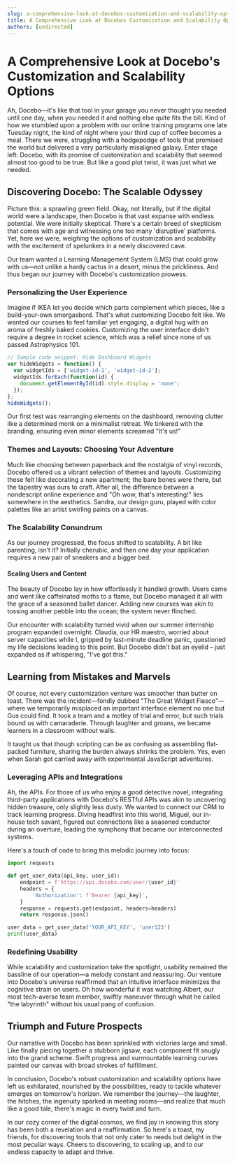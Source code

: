 ```yaml
---
slug: a-comprehensive-look-at-docebos-customization-and-scalability-options
title: A Comprehensive Look at Docebos Customization and Scalability Options
authors: [undirected]
---
```



# A Comprehensive Look at Docebo's Customization and Scalability Options

Ah, Docebo—it's like that tool in your garage you never thought you needed until one day, when you needed it and nothing else quite fits the bill. Kind of how we stumbled upon a problem with our online training programs one late Tuesday night, the kind of night where your third cup of coffee becomes a meal. There we were, struggling with a hodgepodge of tools that promised the world but delivered a very particularly misaligned galaxy. Enter stage left: Docebo, with its promise of customization and scalability that seemed almost too good to be true. But like a good plot twist, it was just what we needed.

## Discovering Docebo: The Scalable Odyssey

Picture this: a sprawling green field. Okay, not literally, but if the digital world were a landscape, then Docebo is that vast expanse with endless potential. We were initially skeptical. There's a certain breed of skepticism that comes with age and witnessing one too many 'disruptive' platforms. Yet, here we were, weighing the options of customization and scalability with the excitement of spelunkers in a newly discovered cave.

Our team wanted a Learning Management System (LMS) that could grow with us—not unlike a hardy cactus in a desert, minus the prickliness. And thus began our journey with Docebo's customization prowess. 

### Personalizing the User Experience

Imagine if IKEA let you decide which parts complement which pieces, like a build-your-own smorgasbord. That's what customizing Docebo felt like. We wanted our courses to feel familiar yet engaging, a digital hug with an aroma of freshly baked cookies. Customizing the user interface didn't require a degree in rocket science, which was a relief since none of us passed Astrophysics 101. 

```javascript
// Sample code snippet: Hide Dashboard Widgets
var hideWidgets = function() {
  var widgetIds = ['widget-id-1', 'widget-id-2'];
  widgetIds.forEach(function(id) {
    document.getElementById(id).style.display = 'none';
  });
};
hideWidgets();
```

Our first test was rearranging elements on the dashboard, removing clutter like a determined monk on a minimalist retreat. We tinkered with the branding, ensuring even minor elements screamed "It's us!"

### Themes and Layouts: Choosing Your Adventure

Much like choosing between paperback and the nostalgia of vinyl records, Docebo offered us a vibrant selection of themes and layouts. Customizing these felt like decorating a new apartment; the bare bones were there, but the tapestry was ours to craft. After all, the difference between a nondescript online experience and "Oh wow, that's interesting!" lies somewhere in the aesthetics. Sandra, our design guru, played with color palettes like an artist swirling paints on a canvas.

### The Scalability Conundrum

As our journey progressed, the focus shifted to scalability. A bit like parenting, isn’t it? Initially cherubic, and then one day your application requires a new pair of sneakers and a bigger bed. 

#### Scaling Users and Content

The beauty of Docebo lay in how effortlessly it handled growth. Users came and went like caffeinated moths to a flame, but Docebo managed it all with the grace of a seasoned ballet dancer. Adding new courses was akin to tossing another pebble into the ocean; the system never flinched.

Our encounter with scalability turned vivid when our summer internship program expanded overnight. Claudia, our HR maestro, worried about server capacities while I, gripped by last-minute deadline panic, questioned my life decisions leading to this point. But Docebo didn't bat an eyelid – just expanded as if whispering, "I've got this."

## Learning from Mistakes and Marvels

Of course, not every customization venture was smoother than butter on toast. There was the incident—fondly dubbed "The Great Widget Fiasco"—where we temporarily misplaced an important interface element no one but Gus could find. It took a team and a motley of trial and error, but such trials bound us with camaraderie. Through laughter and groans, we became learners in a classroom without walls.

It taught us that though scripting can be as confusing as assembling flat-packed furniture, sharing the burden always shrinks the problem. Yes, even when Sarah got carried away with experimental JavaScript adventures.

### Leveraging APIs and Integrations

Ah, the APIs. For those of us who enjoy a good detective novel, integrating third-party applications with Docebo's RESTful APIs was akin to uncovering hidden treasure, only slightly less dusty. We wanted to connect our CRM to track learning progress. Diving headfirst into this world, Miguel, our in-house tech savant, figured out connections like a seasoned conductor during an overture, leading the symphony that became our interconnected systems.

Here's a touch of code to bring this melodic journey into focus:

```python
import requests

def get_user_data(api_key, user_id):
    endpoint = f'https://api.docebo.com/user/{user_id}'
    headers = {
        'Authorization': f'Bearer {api_key}',
    }
    response = requests.get(endpoint, headers=headers)
    return response.json()

user_data = get_user_data('YOUR_API_KEY', 'user123')
print(user_data)
```

### Redefining Usability

While scalability and customization take the spotlight, usability remained the bassline of our operation—a melody constant and reassuring. Our venture into Docebo's universe reaffirmed that an intuitive interface minimizes the cognitive strain on users. Oh how wonderful it was watching Albert, our most tech-averse team member, swiftly maneuver through what he called "the labyrinth" without his usual pang of confusion.

## Triumph and Future Prospects

Our narrative with Docebo has been sprinkled with victories large and small. Like finally piecing together a stubborn jigsaw, each component fit snugly into the grand scheme. Swift progress and surmountable learning curves painted our canvas with broad strokes of fulfillment.

In conclusion, Docebo's robust customization and scalability options have left us exhilarated, nourished by the possibilities, ready to tackle whatever emerges on tomorrow's horizon. We remember the journey—the laughter, the hitches, the ingenuity sparked in meeting rooms—and realize that much like a good tale, there's magic in every twist and turn.

In our cozy corner of the digital cosmos, we find joy in knowing this story has been both a revelation and a reaffirmation. So here's a toast, my friends, for discovering tools that not only cater to needs but delight in the most peculiar ways. Cheers to discovering, to scaling up, and to our endless capacity to adapt and thrive.